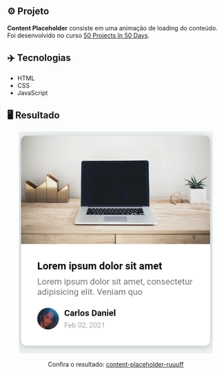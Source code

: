 ## ⚙️ Projeto
**Content Placeholder** consiste em uma animação de loading do conteúdo. Foi desenvolvido no curso <a href="https://www.udemy.com/share/103Pv2AEcYdFxQQXUH">50 Projects In 50 Days</a>.

## ✈️ Tecnologias
- HTML
- CSS
- JavaScript

## 🖥️ Resultado
<div align="center">
  <img alt="Content Placeholder" src="https://raw.githubusercontent.com/RuuuFF/content-placeholder/master/images/project.png" width="450px">
  <p>Confira o resultado: <a href="https://content-placeholder-ruuuff.netlify.app">content-placeholder-ruuuff</a></p>
</div>